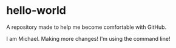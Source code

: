 # hello-world
A repository made to help me become comfortable with GitHub.
 

I am Michael. Making more changes!
I'm using the command line!

